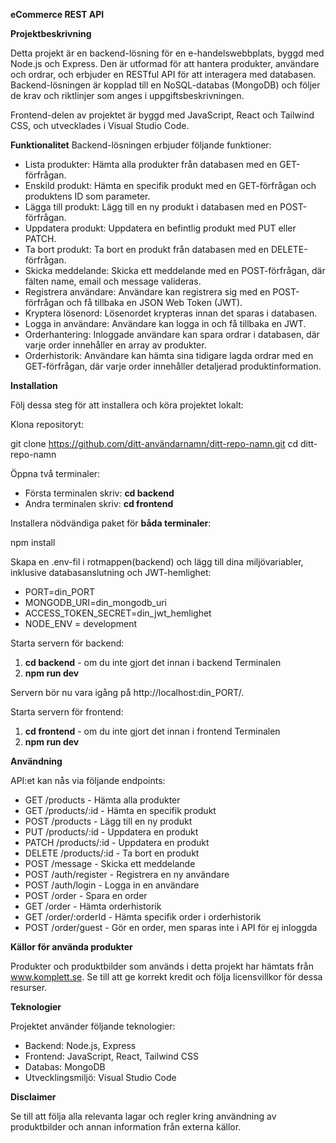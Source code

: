 **eCommerce REST API**

**Projektbeskrivning**

Detta projekt är en backend-lösning för en e-handelswebbplats, byggd med Node.js och Express. Den är utformad för att hantera produkter, användare och ordrar, och erbjuder en RESTful API för att interagera med databasen. Backend-lösningen är kopplad till en NoSQL-databas (MongoDB) och följer de krav och riktlinjer som anges i uppgiftsbeskrivningen.

Frontend-delen av projektet är byggd med JavaScript, React och Tailwind CSS, och utvecklades i Visual Studio Code.

**Funktionalitet**
Backend-lösningen erbjuder följande funktioner:

*  Lista produkter: Hämta alla produkter från databasen med en GET-förfrågan.
*  Enskild produkt: Hämta en specifik produkt med en GET-förfrågan och produktens ID som parameter.
*  Lägga till produkt: Lägg till en ny produkt i databasen med en POST-förfrågan.
*  Uppdatera produkt: Uppdatera en befintlig produkt med PUT eller PATCH.
*  Ta bort produkt: Ta bort en produkt från databasen med en DELETE-förfrågan.
*  Skicka meddelande: Skicka ett meddelande med en POST-förfrågan, där fälten name, email och message valideras.
*  Registrera användare: Användare kan registrera sig med en POST-förfrågan och få tillbaka en JSON Web Token (JWT).
*  Kryptera lösenord: Lösenordet krypteras innan det sparas i databasen.
*  Logga in användare: Användare kan logga in och få tillbaka en JWT.
*  Orderhantering: Inloggade användare kan spara ordrar i databasen, där varje order innehåller en array av produkter.
*  Orderhistorik: Användare kan hämta sina tidigare lagda ordrar med en GET-förfrågan, där varje order innehåller detaljerad produktinformation.

**Installation**

Följ dessa steg för att installera och köra projektet lokalt:

Klona repositoryt:

git clone https://github.com/ditt-användarnamn/ditt-repo-namn.git
cd ditt-repo-namn

Öppna två terminaler: 
*  Första terminalen skriv: **cd backend** 
*  Andra terminalen skriv: **cd frontend**

Installera nödvändiga paket för **båda terminaler**:

npm install

Skapa en .env-fil i rotmappen(backend) och lägg till dina miljövariabler, inklusive databasanslutning och JWT-hemlighet:

*  PORT=din_PORT
*  MONGODB_URI=din_mongodb_uri
*  ACCESS_TOKEN_SECRET=din_jwt_hemlighet
*  NODE_ENV = development

Starta servern för backend:
1.  **cd backend** - om du inte gjort det innan i backend Terminalen
2.  **npm run dev**

Servern bör nu vara igång på http://localhost:din_PORT/.

Starta servern för frontend:
1.  **cd frontend** - om du inte gjort det innan i frontend Terminalen
2.  **npm run dev**

**Användning**

API:et kan nås via följande endpoints:

*  GET /products - Hämta alla produkter
*  GET /products/:id - Hämta en specifik produkt
*  POST /products - Lägg till en ny produkt
*  PUT /products/:id - Uppdatera en produkt
*  PATCH /products/:id - Uppdatera en produkt
*  DELETE /products/:id - Ta bort en produkt
*  POST /message - Skicka ett meddelande
*  POST /auth/register - Registrera en ny användare
*  POST /auth/login - Logga in en användare
*  POST /order - Spara en order
*  GET /order - Hämta orderhistorik
*  GET /order/:orderId - Hämta specifik order i orderhistorik
*  POST /order/guest - Gör en order, men sparas inte i API för ej inloggda

**Källor för använda produkter**

Produkter och produktbilder som används i detta projekt har hämtats från www.komplett.se. Se till att ge korrekt kredit och följa licensvillkor för dessa resurser.

**Teknologier**

Projektet använder följande teknologier:

*  Backend: Node.js, Express
*  Frontend: JavaScript, React, Tailwind CSS
*  Databas: MongoDB
*  Utvecklingsmiljö: Visual Studio Code

**Disclaimer**

Se till att följa alla relevanta lagar och regler kring användning av produktbilder och annan information från externa källor.
